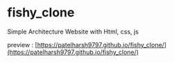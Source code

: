 # fishy_clone
Simple Architecture Website with Html, css, js

preview : [https://patelharsh9797.github.io/fishy_clone/](https://patelharsh9797.github.io/fishy_clone/)
